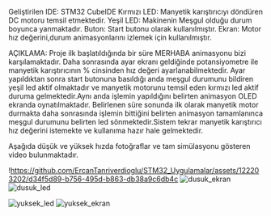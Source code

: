 Geliştirilen IDE: STM32 CubeIDE
Kırmızı LED: Manyetik karıştırıcıyı döndüren DC motoru temsil etmektedir.
Yeşil LED: Makinenin Meşgul olduğu durum boyunca yanmaktadır.
Buton: Start butonu olarak kullanılmıştır.
Ekran: Motor hız değerini,durum animasyonlarını izlemek için kullanılmıştır.

AÇIKLAMA: Proje ilk başlatıldığında bir süre MERHABA animasyonu bizi karşılamaktadır. Daha sonrasında ayar ekranı geldiğinde
potansiyometre ile manyetik karıştırıcının % cinsinden hız değeri ayarlanabilmektedir. Ayar yapıldıktan sonra start butonuna
basıldığı anda meşgul durumunu bildiren yeşil led aktif olmaktadır ve manyetik motorunu temsil eden kırmızı led aktif duruma 
gelmektedir.Aynı anda işlemin yapıldığını belirten animasyon OLED ekranda oynatılmaktadır.
Belirlenen süre sonunda ilk olarak manyetik motor durmakta daha sonrasında işlemin bittiğini belirten animasyon tamamlanınca
meşgul durumunu belirten led sönmektedir.Sistem tekrar manyetik karıştırıcı hız değerini istemekte ve kullanıma hazır hale 
gelmektedir.

Aşağıda düşük ve yüksek hızda fotoğraflar ve tam simülasyonu gösteren video bulunmaktadır.

!https://github.com/ErcanTanriverdioglu/STM32_Uygulamalar/assets/122203202/d34f5d89-b756-495d-b863-db38a9c6db4c
![dusuk_ekran](https://github.com/ErcanTanriverdioglu/STM32_Uygulamalar/assets/122203202/3af0613a-a970-46af-9ad3-a88eb8f2e314)
![dusuk_led](https://github.com/ErcanTanriverdioglu/STM32_Uygulamalar/assets/122203202/74fd7d4b-365f-49dd-b596-16910bba070e)

![yuksek_led](https://github.com/ErcanTanriverdioglu/STM32_Uygulamalar/assets/122203202/dcd4c139-b38f-4013-92ac-f41fdf0cea92)
![yuksek_ekran](https://github.com/ErcanTanriverdioglu/STM32_Uygulamalar/assets/122203202/52b9d226-bcf2-472e-bcc0-03ce58e407e2)





